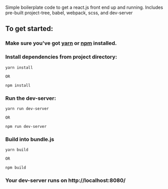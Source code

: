 Simple boilerplate code to get a react.js front end up and running. 
Includes pre-built project-tree, babel, webpack, scss, and dev-server

## To get started:

### Make sure you've got [yarn](https://yarnpkg.com/lang/en/docs/install/) or [npm](https://www.npmjs.com/get-npm) installed. 

### Install dependencies from project directory:
```
yarn install
```
    OR
```
npm install
```

### Run the dev-server: 
```
yarn run dev-server
```
    OR
```
npm run dev-server
```

### Build into bundle.js
```
yarn build
```
    OR
```
npm build
```
### Your dev-server runs on http://localhost:8080/